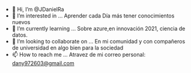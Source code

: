 - 👋 Hi, I’m @JDanielRa
- 👀 I’m interested in ... Aprender cada Día más tener conocimientos nuevos
- 🌱 I’m currently learning ... Sobre azure,en innovación 2021, ciencia de datos.
- 💞️ I’m looking to collaborate on ... En mi comunidad y con compañeros de universidad en algo bien para la sociedad
- 📫 How to reach me ... Atravez de mi correo personal: dany972603@gmail.com

<!---
JDanielRa/JDanielRa is a ✨ special ✨ repository because its `README.md` (this file) appears on your GitHub profile.
You can click the Preview link to take a look at your changes.
--->
